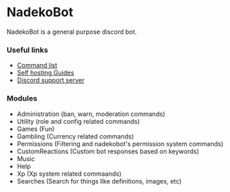 # NadekoBot 

NadekoBot is a general purpose discord bot.

### Useful links
- [Command list](https://nadeko.bot/commands)
- [Self hosting Guides](https://nadekobot.rftd.io)
- [Discord support server](https://discord.nadeko.bot)

### Modules
- Administration (ban, warn, moderation commands)
- Utility (role and config related commands)
- Games (Fun)
- Gambling (Currency related commands)
- Permissions (Filtering and nadekobot's permission system commands)
- CustomReactions (Custom bot responses based on keywords)
- Music
- Help
- Xp (Xp system related commaands)
- Searches (Search for things like definitions, images, etc)